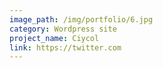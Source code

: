 ```yaml
---
image_path: /img/portfolio/6.jpg
category: Wordpress site
project_name: Ciycol
link: https://twitter.com
---
```

